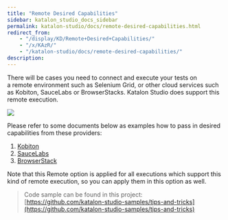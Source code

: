 ```yaml
---
title: "Remote Desired Capabilities"
sidebar: katalon_studio_docs_sidebar
permalink: katalon-studio/docs/remote-desired-capabilities.html
redirect_from:
    - "/display/KD/Remote+Desired+Capabilities/"
    - "/x/KAzR/"
    - "/katalon-studio/docs/remote-desired-capabilities/"
description:
---
```

There will be cases you need to connect and execute your tests on a remote environment such as Selenium Grid, or other cloud services such as Kobiton, SauceLabs or BrowserStacks. Katalon Studio does support this remote execution.

![](../../images/katalon-studio/docs/remote-desired-capabilities/remote.png)

Please refer to some documents below as examples how to pass in desired capabilities from these providers:

1.  [Kobiton](/display/KD/Desired+capabilities+for+Kobiton+devices)
2.  [SauceLabs](/display/KD/SauceLabs+Integration)
3.  [BrowserStack](/display/KD/BrowserStack+Integration)

Note that this Remote option is applied for all executions which support this kind of remote execution, so you can apply them in this option as well.

> Code sample can be found in this project: [https://github.com/katalon-studio-samples/tips-and-tricks](https://github.com/katalon-studio-samples/tips-and-tricks)